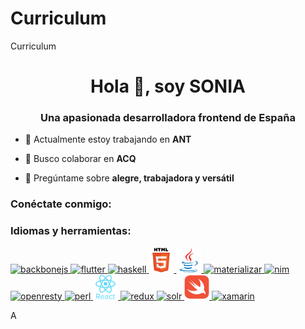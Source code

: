 # Curriculum
Curriculum
<h1 align="center">Hola 👋, soy SONIA</h1>
<h3 align="center">Una apasionada desarrolladora frontend de España</h3>

- 🔭 Actualmente estoy trabajando en **ANT**

- 👯 Busco colaborar en **ACQ**

- 💬 Pregúntame sobre **alegre, trabajadora y versátil**

<h3 align="left">Conéctate conmigo:</h3>
<p align="left ">
</p>

<h3 align="left">Idiomas y herramientas:</h3>
<p align="left"> <a href="https://backbonejs.org" target="_blank" rel="noreferrer"> <img src="https://raw.githubusercontent.com/devicons/devicon /master/icons/backbonejs/backbonejs-original-wordmark.svg" alt="backbonejs" width="40" height="40"/> </a> <a href="https://flutter.dev" destino ="_blank" rel="noreferrer"> <img src="https://www.vectorlogo.zone/logos/flutterio/flutterio-icon.svg" alt="flutter" width="40" height="40" /> </a> <a href="https://www.haskell.org/" target="_blank" rel="noreferrer"> <img src="https://upload.wikimedia.org/wikipedia/commons/1/1c/Haskell-Logo.svg" alt="haskell" width="40" height="40"/> </a> <a href="https://www. w3.org/html/" target="_blank" rel="noreferrer"> <img src="https://raw.githubusercontent.com/devicons/devicon/master/icons/html5/html5-original-wordmark.svg " alt="html5" width="40" height="40"/> </a> <a href="https://www.java.com" target="_blank" rel="noreferrer"> <img src="https://raw.githubusercontent.com/devicons/devicon/master/icons/java/java-original.svg" alt="java" width="40" height="40"/> </a> <a href="https://materializecss.com/" target="_blank" rel="noreferrer"> <img src="https://raw.githubusercontent.com/prplx/svg-logos/5585531d45d294869c4eaab4d7cf2e9c167710a9/svg/materialize.svg" alt ="materializar" ancho="40" altura="40"/> </a> <a href="https://nim-lang.org/" target="_blank" rel="noreferrer"> <img src ="https://www.vectorlogo.zone/logos/nim-lang/nim-lang-icon.svg" alt="nim" ancho="40" altura="40"/> </a> <a href ="https://openresty.org/" target="_blank" rel="noreferrer"> <img src="https://openresty.org/images/logo.png" alt="openresty"width="40" height="40"/> </a> <a href="https://www.perl.org/" target="_blank" rel="noreferrer"> <img src="https: //api.iconify.design/logos-perl.svg" alt="perl" width="40" height="40"/> </a> <a href="https://reactjs.org/" objetivo ="_blank" rel="noreferrer"> <img src="https://raw.githubusercontent.com/devicons/devicon/master/icons/react/react-original-wordmark.svg" alt="react" width= "40" height="40"/> </a> <a href="https://redux.js.org" target="_blank" rel="noreferrer"> <img src="https://raw .githubusercontent.com/devicons/devicon/master/icons/redux/redux-original.svg" alt="redux" width="40" height="40"/> </a> <a href="https:// lucene.apache.org/solr/" target="_blank" rel="noreferrer"> <img src="https://www.vectorlogo.zone/logos/apache_solr/apache_solr-icon.svg" alt="solr" width="40" height="40"/> </a> <a href="https://developer.apple.com/swift/" target="_blank" rel="noreferrer"> <img src=" https://raw.githubusercontent.com/devicons/devicon/master/icons/swift/swift-original.svg" alt="swift" width="40" height="40"/> </a> <a href="https://dotnet.microsoft.com/apps/xamarin" target="_blank" rel="noreferrer"> <img src="https://raw.githubusercontent.com/detain/svg-logos/ 780f25886640cef088af994181646db2f6b1a3f8/svg/xamarin.svg" alt="xamarin" ancho="40" altura="40"/> </a> </p>

A
